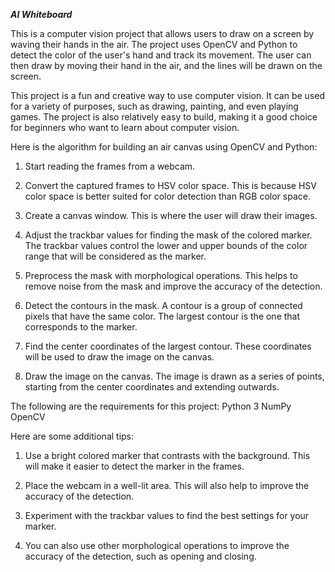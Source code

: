 ***AI Whiteboard***

This is a computer vision project that allows users to draw on a screen by waving their hands in the air. The project uses OpenCV and Python to detect the color of the user's hand and track its movement. The user can then draw by moving their hand in the air, and the lines will be drawn on the screen.

This project is a fun and creative way to use computer vision. It can be used for a variety of purposes, such as drawing, painting, and even playing games. The project is also relatively easy to build, making it a good choice for beginners who want to learn about computer vision.

Here is the algorithm for building an air canvas using OpenCV and Python:

1. Start reading the frames from a webcam.

2. Convert the captured frames to HSV color space. This is because HSV color space is better suited for color detection than RGB color space.

3. Create a canvas window. This is where the user will draw their images.

4. Adjust the trackbar values for finding the mask of the colored marker. The trackbar values control the lower and upper bounds of the color range that will be considered as the marker.

5. Preprocess the mask with morphological operations. This helps to remove noise from the mask and improve the accuracy of the detection.

6. Detect the contours in the mask. A contour is a group of connected pixels that have the same color. The largest contour is the one that corresponds to the marker.

7. Find the center coordinates of the largest contour. These coordinates will be used to draw the image on the canvas.

8. Draw the image on the canvas. The image is drawn as a series of points, starting from the center coordinates and extending outwards.


The following are the requirements for this project:
Python 3
NumPy
OpenCV

Here are some additional tips:

1. Use a bright colored marker that contrasts with the background. This will make it easier to detect the marker in the frames.

2. Place the webcam in a well-lit area. This will also help to improve the accuracy of the detection.

3. Experiment with the trackbar values to find the best settings for your marker.

4. You can also use other morphological operations to improve the accuracy of the detection, such as opening and closing.
